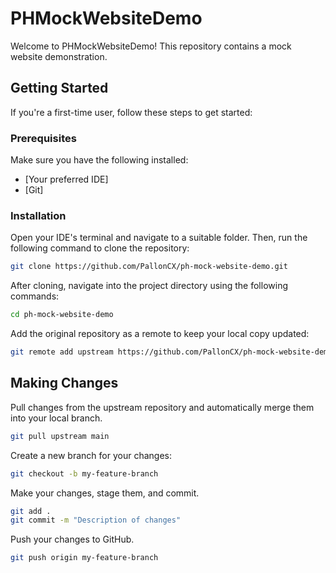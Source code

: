 # PHMockWebsiteDemo

Welcome to PHMockWebsiteDemo! This repository contains a mock website demonstration.

## Getting Started

If you're a first-time user, follow these steps to get started:

### Prerequisites

Make sure you have the following installed:

- [Your preferred IDE]
- [Git]

### Installation

Open your IDE's terminal and navigate to a suitable folder. Then, run the following command to clone the repository:

```bash
git clone https://github.com/PallonCX/ph-mock-website-demo.git
```

After cloning, navigate into the project directory using the following commands:

```bash
cd ph-mock-website-demo
```

Add the original repository as a remote to keep your local copy updated:

```bash
git remote add upstream https://github.com/PallonCX/ph-mock-website-demo.git
```

## Making Changes

Pull changes from the upstream repository and automatically merge them into your local branch.

```bash
git pull upstream main
```

Create a new branch for your changes:

```bash
git checkout -b my-feature-branch
```

Make your changes, stage them, and commit.

```bash
git add .
git commit -m "Description of changes"
```

Push your changes to GitHub.

```bash
git push origin my-feature-branch
```


